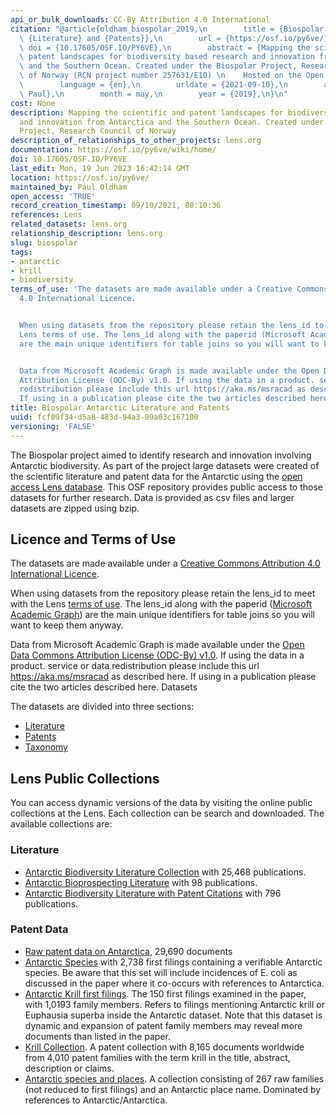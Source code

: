 ```yaml
---
api_or_bulk_downloads: CC-By Attribution 4.0 International
citation: "@article{oldham_biospolar_2019,\n        title = {Biospolar {Antarctic}\
  \ {Literature} and {Patents}},\n        url = {https://osf.io/py6ve/},\n       \
  \ doi = {10.17605/OSF.IO/PY6VE},\n        abstract = {Mapping the scientific and\
  \ patent landscapes for biodiversity based research and innovation from Antarctica\
  \ and the Southern Ocean. Created under the Biospolar Project, Research Council\
  \ of Norway (RCN project number 257631/E10) \n    Hosted on the Open Science Framework},\n\
  \        language = {en},\n        urldate = {2021-09-10},\n        author = {Oldham,\
  \ Paul},\n        month = may,\n        year = {2019},\n}\n"
cost: None
description: Mapping the scientific and patent landscapes for biodiversity based research
  and innovation from Antarctica and the Southern Ocean. Created under the Biospolar
  Project, Research Council of Norway
description_of_relationships_to_other_projects: lens.org
documentation: https://osf.io/py6ve/wiki/home/
doi: 10.17605/OSF.IO/PY6VE
last_edit: Mon, 19 Jun 2023 16:42:14 GMT
location: https://osf.io/py6ve/
maintained_by: Paul Oldham
open_access: 'TRUE'
record_creation_timestamp: 09/10/2021, 08:10:36
references: Lens
related_datasets: lens.org
relationship_description: lens.org
slug: biospolar
tags:
- antarctic
- krill
- biodiversity
terms_of_use: 'The datasets are made available under a Creative Commons Attribution
  4.0 International Licence.


  When using datasets from the repository please retain the lens_id to meet with the
  Lens terms of use. The lens_id along with the paperid (Microsoft Academic Graph)
  are the main unique identifiers for table joins so you will want to keep them anyway.


  Data from Microsoft Academic Graph is made available under the Open Data Commons
  Attribution License (ODC-By) v1.0. If using the data in a product. service or data
  redistribution please include this url https://aka.ms/msracad as described here.
  If using in a publication please cite the two articles described here.'
title: Biospolar Antarctic Literature and Patents
uuid: fcf09f34-d5a8-483d-94a3-09a03c167100
versioning: 'FALSE'
---
```


The Biospolar project aimed to identify research and innovation involving Antarctic biodiversity. As part of the project large datasets were created of the scientific literature and patent data for the Antarctic using the [open access Lens database](https://www.lens.org/). This OSF repository provides public access to those datasets for further research. Data is provided as csv files and larger datasets are zipped using bzip.

## Licence and Terms of Use

The datasets are made available under a [Creative Commons Attribution 4.0 International Licence](https://creativecommons.org/licenses/by/4.0/).

When using datasets from the repository please retain the lens_id to meet with the Lens [terms of use](https://about.lens.org/policies/#termsuse). The lens_id along with the paperid ([Microsoft Academic Graph](https://iiindex.org/datasets/mag.html)) are the main unique identifiers for table joins so you will want to keep them anyway.

Data from Microsoft Academic Graph is made available under the [Open Data Commons Attribution License (ODC-By) v1.0](https://opendatacommons.org/licenses/by/1.0/). If using the data in a product. service or data redistribution please include this url https://aka.ms/msracad as described here. If using in a publication please cite the two articles described here.
Datasets

The datasets are divided into three sections:

* [Literature](https://osf.io/6ntxu/)
* [Patents](https://osf.io/kwtz6/)
* [Taxonomy](https://osf.io/wvesr/)

## Lens Public Collections

You can access dynamic versions of the data by visiting the online public collections at the Lens. Each collection can be search and downloaded. The available collections are:

### Literature

* [Antarctic Biodiversity Literature Collection](https://www.lens.org/lens/scholar/search/results?collectionId=170883) with 25,468 publications.
* [Antarctic Bioprospecting Literature](https://www.lens.org/lens/scholar/search/results?collectionId=179815) with 98 publications.
* [Antarctic Biodiversity Literature with Patent Citations](https://www.lens.org/lens/scholar/search/results?collectionId=179816) with 796 publications.

### Patent Data

* [Raw patent data on Antarctica](https://www.lens.org/lens/collection/179814), 29,690 documents
* [Antarctic Species](https://www.lens.org/lens/collection/180935) with 2,738 first filings containing a verifiable Antarctic species. Be aware that this set will include incidences of E. coli as discussed in the paper where it co-occurs with references to Antarctica.
* [Antarctic Krill first filings](https://www.lens.org/lens/collection/179390). The 150 first filings examined in the paper, with 1,0193 family members. Refers to filings mentioning Antarctic krill or Euphausia superba inside the Antarctic dataset. Note that this dataset is dynamic and expansion of patent family members may reveal more documents than listed in the paper.
* [Krill Collection](https://www.lens.org/lens/collection/170873). A patent collection with 8,165 documents worldwide from 4,010 patent families with the term krill in the title, abstract, description or claims.
* [Antarctic species and places](https://www.lens.org/lens/collection/179659). A collection consisting of 267 raw families (not reduced to first filings) and an Antarctic place name. Dominated by references to Antarctic/Antarctica.